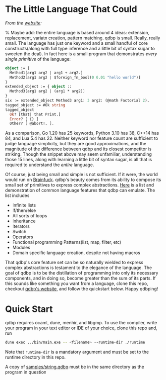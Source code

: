 # The Little Language That Could

*From the [website](qdbplang.org):*

% Maybe add: the entire language is based around 4 ideas: extension, replacement, variatn creation, pattern matching.
qdbp is small. Really, really small. The language has just one keyword and a small handful of core constructs(along with full type inference and a little bit of syntax sugar to sweeten the deal). In fact here is a small program that demonstrates *every single primitive* of the language:
```ocaml
object := {
  Method1[arg1 arg2 | arg1 + arg2.]
  Method2[arg1 arg2 | $foreign_fn_bool(0 0.01 "hello world")]
}
extended_object := { object ::
  Method3[arg1 arg2 | (arg1 * arg2)]
}
six := extended_object Method3 arg1: 3 arg2: (@math Factorial 2).
tagged_object := #Ok string
tagged_object
  Ok? [that| that Print.]
  Error? [ {} ]
  Other? [ @abort!. ].
```
As a comparison, Go 1.20 has 25 keywords, Python 3.10 has 38, C++14 has 84, and Lua 5.4 has 22. Neither keyword nor feature count are sufficient to judge language simplicity, but they are good approximations, and the magnitude of the difference between qdbp and its closest competitor is striking. Though the snippet above may seem unfamiliar, understanding those 15 lines, along with learning a little bit of syntax sugar, is all that is required to understand the *entire* language.

Of course, just being small and simple is not sufficient. If it were, the world would run on [Brainfuck](https://en.wikipedia.org/wiki/Brainfuck). qdbp's beauty comes from its ability to compose its small set of primitives to express complex abstractions. [Here](https://www.qdbplang.org/docs/examples) is a list and demonstration of common language features that qdbp can emulate. The list includes

- Infinite lists
- If/then/else
- All sorts of loops
- Inheritance
- Iterators
- Switch
- Operators
- Functional programming Patterns(list, map, filter, etc)
- Modules
- Domain specific language creation, despite not having macros

That qdbp's core feature set can be so naturally wielded to express complex abstractions is testament to the elegance of the language. The goal of qdbp is to be the distillation of programming into only its necessary components, and in doing so, become greater than the sum of its parts. If this sounds like something you want from a language, clone this repo, checkout [qdbp's website](https://qdbplang.org), and follow the quickstart below. Happy qdbping!

# Quick Start

qdbp requires ocaml, dune, menhir, and libgmp. To use the compiler, write your program in your text editor or IDE of your choice, clone this repo and, run
```bash
dune exec ../bin/main.exe -- <filename> --runtime-dir ./runtime
```

Note that `runtime-dir` is a mandatory argument and must be set to the runtime directory in this repo.

A copy of [samples/string.qdbp](samples/string.qdbp) must be in the same directory as the program in question